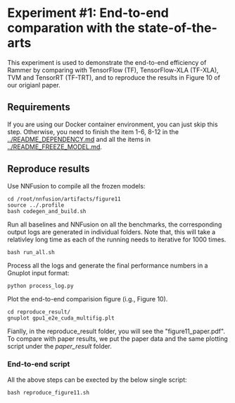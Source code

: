 # Experiment #1: End-to-end comparation with the state-of-the-arts

This experiment is used to demonstrate the end-to-end efficiency of Rammer by comparing with TensorFlow (TF), TensorFlow-XLA (TF-XLA), TVM and TensorRT (TF-TRT), and to reproduce the results in Figure 10 of our origianl paper.

## Requirements

If you are using our Docker container environment, you can just skip this step. Otherwise, you need to finish the item 1-6, 8-12 in the [../README_DEPENDENCY.md](../README_DEPENDENCY.md) and all the items in [../README_FREEZE_MODEL.md](../README_FREEZE_MODEL.md).

## Reproduce results
Use NNFusion to compile all the frozen models:
```
cd /root/nnfusion/artifacts/figure11
source ../.profile
bash codegen_and_build.sh
```
Run all baselines and NNFusion on all the benchmarks, the corresponding output logs are generated in individual folders. 
Note that, this will take a relativley long time as each of the running needs to iterative for 1000 times.
```
bash run_all.sh
```
Process all the logs and generate the final performance numbers in a Gnuplot input format:
```
python process_log.py
```
Plot the end-to-end comparision figure (i.g., Figure 10). 
```
cd reproduce_result/
gnuplot gpu1_e2e_cuda_multifig.plt
```
Fianlly, in the reproduce_result folder, you will see the "figure11_paper.pdf". To compare with paper results, we put the paper data and the same plotting script under the *paper_result* folder.

### End-to-end script
All the above steps can be exected by the below single script:
```
bash reproduce_figure11.sh
```